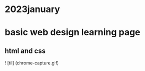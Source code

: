 # 2023january

<h1> basic web design learning page</h1>

<h2>html and css </h2>

! [til] (chrome-capture.gif)

